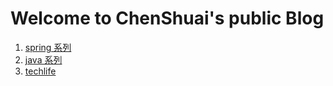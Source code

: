 # Welcome to ChenShuai's public Blog
  1.  [spring 系列](spring)
  2.  [java 系列](codelanguages)
  3.  [techlife](techlife)